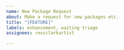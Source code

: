 ```yaml
---
name: New Package Request
about: Make a request for new packages etc.
title: "[FEATURE]"
labels: enhancement, waiting triage
assignees: rossclarkartist

---
```



